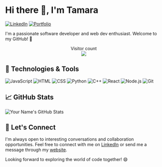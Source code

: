 # Hi there 👋, I'm Tamara

[![LinkedIn](https://img.shields.io/badge/LinkedIn-Connect-blue?style=flat&logo=linkedin&logoColor=white)](https://www.linkedin.com/in/tamarasagakova/)
[![Portfolio](https://img.shields.io/badge/Portfolio-Visit-9C27B0?style=flat&logo=google-chrome&logoColor=white)](https://tamarasagakova.github.io)

I'm a passionate software developer and web dev enthusiast. Welcome to my GitHub! 🚀


<p align="center"> 
  Visitor count<br>
  <img src="https://profile-counter.glitch.me/tamarasagakova/count.svg" />
</p>

## 🔧 Technologies & Tools

![JavaScript](https://img.shields.io/badge/JavaScript-F7DF1E?style=flat&logo=javascript&logoColor=white)
![HTML](https://img.shields.io/badge/HTML-E34F26?style=flat&logo=html5&logoColor=white)
![CSS](https://img.shields.io/badge/CSS-1572B6?style=flat&logo=css3&logoColor=white)
![Python](https://img.shields.io/badge/Python-3776AB?style=flat&logo=python&logoColor=white)
![C++](https://img.shields.io/badge/C++-00599C?style=flat&logo=c%2B%2B&logoColor=white)
![React](https://img.shields.io/badge/React-61DAFB?style=flat&logo=react&logoColor=white)
![Node.js](https://img.shields.io/badge/Node.js-339933?style=flat&logo=node.js&logoColor=white)
![Git](https://img.shields.io/badge/Git-F05032?style=flat&logo=git&logoColor=white)


## 📈 GitHub Stats

![Your Name's GitHub Stats](https://github-readme-stats.vercel.app/api?username=tamarasagakova&show_icons=true&hide=contribs&count_private=true&hide_title=true&hide_border=true&bg_color=00000000)


## 🤝 Let's Connect

I'm always open to interesting conversations and collaboration opportunities. Feel free to connect with me on [LinkedIn](https://www.linkedin.com/in/tamarasagakova/) or send me a message through my [website](https://tamarasagakova.github.io).

Looking forward to exploring the world of code together! 😄
